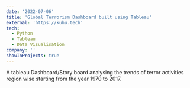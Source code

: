 ```yaml
---
date: '2022-07-06'
title: 'Global Terrorism Dashboard built using Tableau'
external: 'https://kuhu.tech'
tech:
  - Python
  - Tableau
  - Data Visualisation
company: ''
showInProjects: true
---
```


A tableau Dashboard/Story board analysing the trends of terror activities region wise starting from the year 1970 to 2017.
